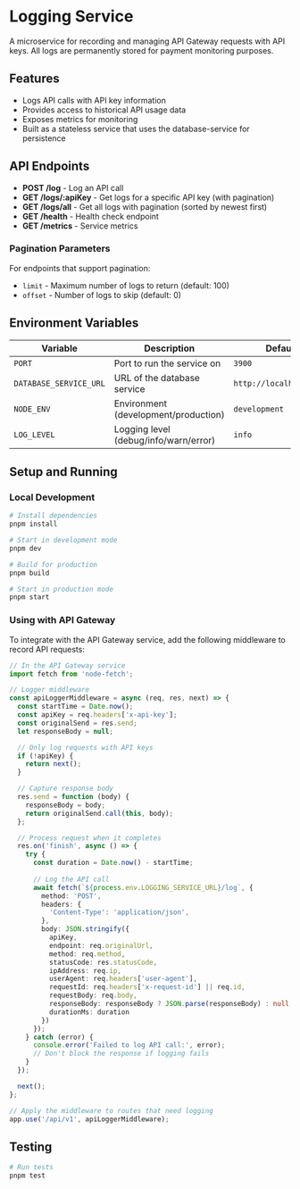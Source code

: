 # Logging Service

A microservice for recording and managing API Gateway requests with API keys. All logs are permanently stored for payment monitoring purposes.

## Features

- Logs API calls with API key information
- Provides access to historical API usage data
- Exposes metrics for monitoring
- Built as a stateless service that uses the database-service for persistence

## API Endpoints

- **POST /log** - Log an API call
- **GET /logs/:apiKey** - Get logs for a specific API key (with pagination)
- **GET /logs/all** - Get all logs with pagination (sorted by newest first)
- **GET /health** - Health check endpoint
- **GET /metrics** - Service metrics

### Pagination Parameters
For endpoints that support pagination:
- `limit` - Maximum number of logs to return (default: 100)
- `offset` - Number of logs to skip (default: 0)

## Environment Variables

| Variable | Description | Default |
|----------|-------------|---------|
| `PORT` | Port to run the service on | `3900` |
| `DATABASE_SERVICE_URL` | URL of the database service | `http://localhost:3006` |
| `NODE_ENV` | Environment (development/production) | `development` |
| `LOG_LEVEL` | Logging level (debug/info/warn/error) | `info` |

## Setup and Running

### Local Development

```bash
# Install dependencies
pnpm install

# Start in development mode
pnpm dev

# Build for production
pnpm build

# Start in production mode
pnpm start
```

### Using with API Gateway

To integrate with the API Gateway service, add the following middleware to record API requests:

```typescript
// In the API Gateway service
import fetch from 'node-fetch';

// Logger middleware
const apiLoggerMiddleware = async (req, res, next) => {
  const startTime = Date.now();
  const apiKey = req.headers['x-api-key'];
  const originalSend = res.send;
  let responseBody = null;

  // Only log requests with API keys
  if (!apiKey) {
    return next();
  }

  // Capture response body
  res.send = function (body) {
    responseBody = body;
    return originalSend.call(this, body);
  };

  // Process request when it completes
  res.on('finish', async () => {
    try {
      const duration = Date.now() - startTime;
      
      // Log the API call
      await fetch(`${process.env.LOGGING_SERVICE_URL}/log`, {
        method: 'POST',
        headers: {
          'Content-Type': 'application/json',
        },
        body: JSON.stringify({
          apiKey,
          endpoint: req.originalUrl,
          method: req.method,
          statusCode: res.statusCode,
          ipAddress: req.ip,
          userAgent: req.headers['user-agent'],
          requestId: req.headers['x-request-id'] || req.id,
          requestBody: req.body,
          responseBody: responseBody ? JSON.parse(responseBody) : null,
          durationMs: duration
        })
      });
    } catch (error) {
      console.error('Failed to log API call:', error);
      // Don't block the response if logging fails
    }
  });

  next();
};

// Apply the middleware to routes that need logging
app.use('/api/v1', apiLoggerMiddleware);
```

## Testing

```bash
# Run tests
pnpm test
``` 